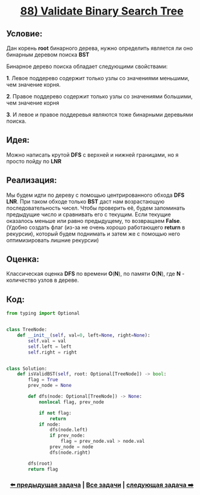 <div align='center'>
<h1><a href='https://leetcode.com/problems/validate-binary-search-tree/description/'><strong>88) Validate Binary Search Tree</strong></a></h1>
</div>

## **Условие:**

Дан корень **root** бинарного дерева, нужно определить является ли оно бинарным деревом поиска **BST**

Бинарное дерево поиска обладает следующими свойствами:

**1**. Левое поддерево содержит только узлы со значениями меньшими, чем значение корня.

**2**. Правое поддерево содержит только узлы со значениями большими, чем значение корня

**3**. И левое и правое поддеревья являются тоже бинарными деревьями поиска.

## **Идея:**

Можно написать крутой **DFS** с верхней и нижней границами, но я просто пойду по **LNR**

## **Реализация:**

Мы будем идти по дереву с помощью центрированного обхода **DFS** **LNR**. При таком обходе только **BST** даст нам возрастающую последовательность чисел. Чтобы проверить её, будем запоминать предыдущие число и сравнивать его с текущим. Если текущие оказалось меньше или равно предыдущему, то возвращаем **False**. (Удобно создать флаг (из-за не очень хорошо работающего **return** в рекурсии), который будем поднимать и затем же с помощью него оптимизировать лишние рекурсии)



## **Оценка:**

Классическая оценка **DFS** по времени **O**(**N**), по памяти **O**(**N**), где **N** - количество узлов в дереве.

## Код:
```python
from typing import Optional


class TreeNode:
    def __init__(self, val=0, left=None, right=None):
        self.val = val
        self.left = left
        self.right = right


class Solution:
    def isValidBST(self, root: Optional[TreeNode]) -> bool:
        flag = True
        prev_node = None

        def dfs(node: Optional[TreeNode]) -> None:
            nonlocal flag, prev_node

            if not flag:
                return
            if node:
                dfs(node.left)
                if prev_node:
                    flag = prev_node.val > node.val
                prev_node = node
                dfs(node.right)

        dfs(root)
        return flag

```

<div align='center'><h3><a href='https://github.com/TAskMAster339/PythonAlgorithms/tree/main/87.Kth%20Smallest%20Element%20in%20a%20BST'>⬅️ предыдущая задача</a>&nbsp;|&nbsp;<a href='https://github.com/TAskMAster339/PythonAlgorithms/tree/main/README.md'>Все задачи</a>&nbsp;|&nbsp;<a href='https://github.com/TAskMAster339/PythonAlgorithms/tree/main/89.Number%20of%20Islands'>следующая задача ➡️</a></h3></div>
